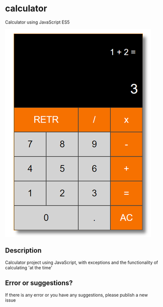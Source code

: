# calculator
Calculator using JavaScript ES5

![Calculator screenshot](docs/calculatorScreenshot.png)

## Description
Calculator project using JavaScript, with exceptions and the functionality of calculating 'at the time'

## Error or suggestions?
If there is any error or you have any suggestions, please publish a new issue

